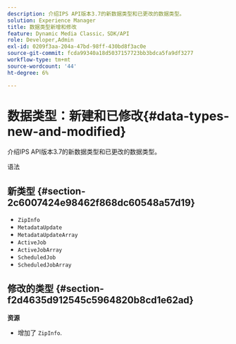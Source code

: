 ```yaml
---
description: 介绍IPS API版本3.7的新数据类型和已更改的数据类型。
solution: Experience Manager
title: 数据类型新增和修改
feature: Dynamic Media Classic，SDK/API
role: Developer,Admin
exl-id: 0209f3aa-204a-47bd-98ff-430bd8f3ac0e
source-git-commit: fcda99340a18d5037157723bb3bdca5fa9df3277
workflow-type: tm+mt
source-wordcount: '44'
ht-degree: 6%

---
```


# 数据类型：新建和已修改{#data-types-new-and-modified}

介绍IPS API版本3.7的新数据类型和已更改的数据类型。

语法

## 新类型 {#section-2c6007424e98462f868dc60548a57d19}

* `ZipInfo`
* `MetadataUpdate`
* `MetadataUpdateArray`
* `ActiveJob`
* `ActiveJobArray`
* `ScheduledJob`
* `ScheduledJobArray`

## 修改的类型 {#section-f2d4635d912545c5964820b8cd1e62ad}

**资源**

* 增加了 `ZipInfo`.
